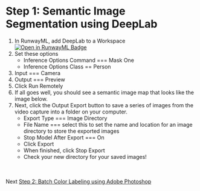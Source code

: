 # Step 1: Semantic Image Segmentation using DeepLab
1. In RunwayML, add DeepLab to a Workspace<br>
    [![Open in RunwayML Badge](https://open-app.runwayml.com/gh-badge.svg)](https://open-app.runwayml.com/?model=genekogan/spade-landscapes)
2. Set these options
    * Inference Options Command === Mask One
    * Inference Options Class == Person
3. Input === Camera
4. Output === Preview
5. Click Run Remotely
6. If all goes well, you should see a semantic image map that looks like the image below.
7. Next, click the Output Export button to save a series of images from the video capture into a folder on your computer.
    * Export Type === Image Directory 
    * File Name === select this to set the name and location for an image directory to store the exported images
    * Stop Model After Export === On
    * Click Export 
    * When finished, click Stop Export
    * Check your new directory for your saved images!

<br></br>
Next [Step 2: Batch Color Labeling using Adobe Photoshop](outline/04-step2-photoshop.md)